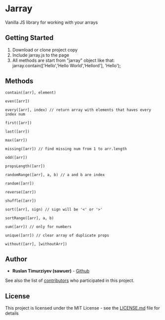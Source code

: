 # Jarray
Vanilla JS library for working with your arrays

## Getting Started

1. Download or clone project copy
2. Include jarray.js to the page
3. All methods are start from "jarray" object like that: jarray.contain(['Hello','Hello World','Hellord'], 'Hello');

## Methods

```
contain([arr], element)
```
```
even([arr])
```
```
every([arr], index) // return array with elements that haves every index num
```
```
first([arr])
```
```
last([arr])
```
```
max([arr]) 
```
```
missing([arr]) // find missing num from 1 to arr.length
```
```
odd([arr]) 
```
```
propsLength([arr])
```
```
randomRange([arr], a, b) // a and b are index
```
```
random([arr])
```
```
reverse([arr])
```
```
shuffle([arr])
```
```
sort([arr], sign) // sign will be '<' or '>'
```
```
sortRange([arr], a, b)
```
```
sum([arr]) // only for numbers
```
```
unique([arr]) // clear array of duplicate props
```
```
without([arr], [withoutArr]) 
```

## Author

* **Ruslan Timurziyev (sawuer)**  - [Github](https://github.com/sawuer/)

See also the list of [contributors](https://github.com/sawuer/jarray/contributors) who participated in this project.

## License

This project is licensed under the MIT License - see the [LICENSE.md](LICENSE.md) file for details

